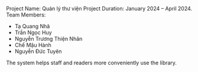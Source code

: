 Project Name: Quản lý thư viện
Project Duration: January 2024 – April 2024.
Team Members:
- Tạ Quang Nhã
- Trần Ngọc Huy
- Nguyễn Trương Thiện Nhân
- Chế Mậu Hành
- Nguyễn Đức Tuyên

The system helps staff and readers more conveniently use the library.
